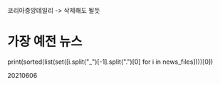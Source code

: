 코리아중앙데일리
-> 삭제해도 될듯

##
# 가장 예전 뉴스
print(sorted(list(set([i.split("_")[-1].split(".")[0] for i in news_files])))[0])

20210606

